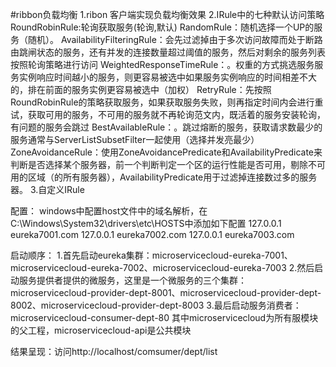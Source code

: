 #ribbon负载均衡
1.ribon 客户端实现负载均衡效果
2.IRule中的七种默认访问策略
    RoundRobinRule:轮询获取服务(轮询,默认)
    RandomRule：随机选择一个UP的服务（随机）。
    AvailabilityFilteringRule：会先过滤掉由于多次访问故障而处于断路由跳闸状态的服务，还有并发的连接数量超过阈值的服务，然后对剩余的服务列表按照轮询策略进行访问
    WeightedResponseTimeRule：。权重的方式挑选服务服务实例响应时间越小的服务，则更容易被选中如果服务实例响应的时间相差不大的，排在前面的服务实例更容易被选中（加权）
    RetryRule：先按照RoundRobinRule的策略获取服务，如果获取服务失败，则再指定时间内会进行重试，获取可用的服务，不可用的服务就不再轮询范文内，既活着的服务安装轮询，有问题的服务会跳过
    BestAvailableRule：。跳过熔断的服务，获取请求数最少的服务通常与ServerListSubsetFilter一起使用（选择并发亮最少）
    ZoneAvoidanceRule：使用ZoneAvoidancePredicate和AvailabilityPredicate来判断是否选择某个服务器，前一个判断判定一个区的运行性能是否可用，剔除不可用的区域（的所有服务器），AvailabilityPredicate用于过滤掉连接数过多的服务器。
3.自定义IRule


配置：
	windows中配置host文件中的域名解析，在C:\Windows\System32\drivers\etc\HOSTS中添加如下配置
	127.0.0.1 eureka7001.com
	127.0.0.1 eureka7002.com
	127.0.0.1 eureka7003.com
	
启动顺序：
	1.首先启动eureka集群：microservicecloud-eureka-7001、microservicecloud-eureka-7002、microservicecloud-eureka-7003
	2.然后启动服务提供者提供的微服务，这里是一个微服务的三个集群：microservicecloud-provider-dept-8001、microservicecloud-provider-dept-8002、microservicecloud-provider-dept-8003
	3.最后启动服务消费者：microservicecloud-consumer-dept-80
	其中microservicecloud为所有服模块的父工程，microservicecloud-api是公共模块
	
	
结果呈现：访问http://localhost/comsumer/dept/list
